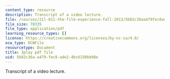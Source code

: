 ```yaml
---
content_type: resource
description: Transcript of a video lecture.
file: /courses/21l-011-the-film-experience-fall-2013/5b82c36aa479fec8ade24bc6150bb98e_Fq0mvAbzUrY.pdf
file_size: 78335
file_type: application/pdf
learning_resource_types: []
license: https://creativecommons.org/licenses/by-nc-sa/4.0/
ocw_type: OCWFile
resourcetype: Document
title: 3play pdf file
uid: 5b82c36a-a479-fec8-ade2-4bc6150bb98e
---
```

Transcript of a video lecture.